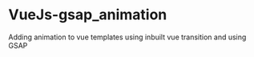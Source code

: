 # VueJs-gsap_animation
Adding animation to vue templates using inbuilt vue transition and using GSAP
